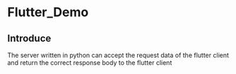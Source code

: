 # Flutter_Demo

## Introduce

The server written in python can accept the request data of the flutter client and return the correct response body to the flutter client
